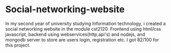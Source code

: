 # Social-networking-website
In my second year of university studying Information technology, i created a social networking website in the module cst2120. Frontend using html/css javascript, backend using webservices(http,api's) and nodejs, and mongodb server to store are users login, registration etc. I got 82/100 for this project.
